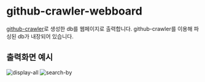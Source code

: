 # github-crawler-webboard
[github-crawler](https://github.com/Gilsuk/github-crawler)로 생성한 db를 웹페이지로 출력합니다. github-crawler를 이용해 파싱된 db가 내장되어 있습니다.

## 출력화면 예시
![display-all](http://drive.google.com/uc?export=view&id=1S3y8-0_5FNPu66pZukYv3sC_QgvhXUzi)
![search-by](http://drive.google.com/uc?export=view&id=1M9UBZ4rDl6_yudYIbt4eBBh3vjcDcts3)
